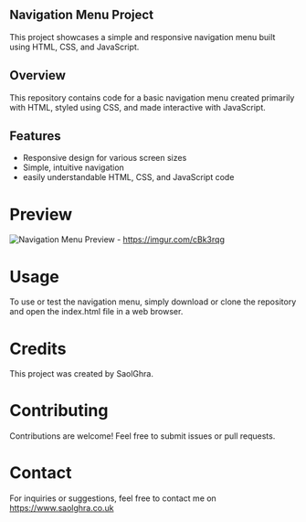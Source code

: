 ## Navigation Menu Project
This project showcases a simple and responsive navigation menu built using HTML, CSS, and JavaScript.

## Overview
This repository contains code for a basic navigation menu created primarily with HTML, styled using CSS, and made interactive with JavaScript.

## Features
- Responsive design for various screen sizes
- Simple, intuitive navigation
- easily understandable HTML, CSS, and JavaScript code 

# Preview
![Navigation Menu Preview](https://imgur.com/cBk3rqg) - https://imgur.com/cBk3rqg

# Usage
To use or test the navigation menu, simply download or clone the repository and open the index.html file in a web browser.

# Credits
This project was created by SaolGhra.

# Contributing
Contributions are welcome! Feel free to submit issues or pull requests.

# Contact
For inquiries or suggestions, feel free to contact me on https://www.saolghra.co.uk
